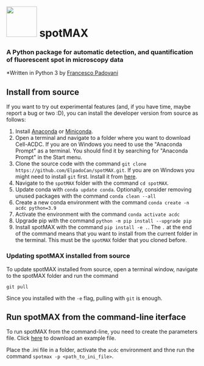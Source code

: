 # <a href="https://github.com/ElpadoCan/spotMAX_v2/blob/main/spotmax/resources/logo.svg"><img src="https://raw.githubusercontent.com/ElpadoCan/spotMAX_v2/main/spotmax/resources/logo.svg?token=GHSAT0AAAAAACBKBSCCI6NWGGFS36CZIOUCZBWUNIQ" width="80" height="80"></a> spotMAX

### A Python package for automatic **detection**, and **quantification** of fluorescent spot in microscopy data

*Written in Python 3 by [Francesco Padovani](https://github.com/ElpadoCan)


## Install from source

If you want to try out experimental features (and, if you have time, maybe report a bug or two :D), you can install the developer version from source as follows:

1. Install [Anaconda](https://www.anaconda.com/products/individual) or [Miniconda](https://docs.conda.io/en/latest/miniconda.html).
2. Open a terminal and navigate to a folder where you want to download Cell-ACDC. If you are on Windows you need to use the "Anaconda Prompt" as a terminal. You should find it by searching for "Anaconda Prompt" in the Start menu.
3. Clone the source code with the command `git clone https://github.com/ElpadoCan/spotMAX.git`. If you are on Windows you might need to install `git` first. Install it from [here](https://git-scm.com/download/win).
4. Navigate to the `spotMAX` folder with the command `cd spotMAX`.
5. Update conda with `conda update conda`. Optionally, consider removing unused packages with the command `conda clean --all`
6. Create a new conda environment with the command `conda create -n acdc python=3.9`
7. Activate the environment with the command `conda activate acdc`
8. Upgrade pip with the command `python -m pip install --upgrade pip`
9. Install spotMAX with the command `pip install -e .`. The `.` at the end of the command means that you want to install from the current folder in the terminal. This must be the `spotMAX` folder that you cloned before. 

### Updating spotMAX installed from source

To update spotMAX installed from source, open a terminal window, navigate to the spotMAX folder and run the command
```
git pull
```
Since you installed with the `-e` flag, pulling with `git` is enough.

## Run spotMAX from the command-line iterface

To run spotMAX from the command-line, you need to create the parameters file. Click [here](https://github.com/ElpadoCan/spotMAX/blob/main/examples/example_config_params.ini) to download an example file.

Place the .ini file in a folder, activate the `acdc` environment and thne run the command `spotmax -p <path_to_ini_file>`.